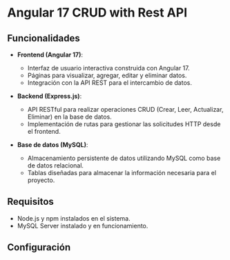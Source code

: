 # Angular 17 CRUD with Rest API


## Funcionalidades

- **Frontend (Angular 17)**:
  - Interfaz de usuario interactiva construida con Angular 17.
  - Páginas para visualizar, agregar, editar y eliminar datos.
  - Integración con la API REST para el intercambio de datos.

- **Backend (Express.js)**:
  - API RESTful para realizar operaciones CRUD (Crear, Leer, Actualizar, Eliminar) en la base de datos.
  - Implementación de rutas para gestionar las solicitudes HTTP desde el frontend.

- **Base de datos (MySQL)**:
  - Almacenamiento persistente de datos utilizando MySQL como base de datos relacional.
  - Tablas diseñadas para almacenar la información necesaria para el proyecto.

## Requisitos

- Node.js y npm instalados en el sistema.
- MySQL Server instalado y en funcionamiento.

## Configuración
